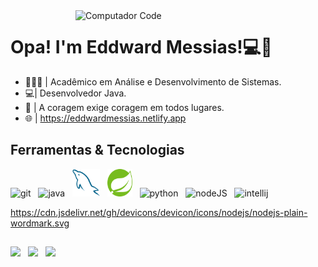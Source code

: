 <img src="https://raw.githubusercontent.com/MicaelliMedeiros/micaellimedeiros/master/image/computer-illustration.png" min-width="400px" max-width="400px" width="400px" align="right" alt="Computador Code">

# Opa! I'm Eddward Messias!💻🌵   
- 👨🏽‍🎓 | Acadêmico em Análise e Desenvolvimento de Sistemas.
- 💻| Desenvolvedor Java. 
- 🌵 | A coragem exige coragem em todos lugares.              
- 🌐 | https://eddwardmessias.netlify.app

<h2 align="left" >Ferramentas & Tecnologias</h2>
<p float="left">
<img src="https://cdn.jsdelivr.net/gh/devicons/devicon/icons/git/git-original.svg" alt="git" width="44" height="44" >&nbsp;&nbsp;
<img src="https://cdn.jsdelivr.net/gh/devicons/devicon/icons/java/java-original.svg" alt="java" width="53" height="53" >&nbsp;&nbsp;  
<img src="https://raw.githubusercontent.com/devicons/devicon/master/icons/mysql/mysql-original.svg" alt="git" width="44" height="44" >&nbsp;&nbsp;
<img src="https://raw.githubusercontent.com/devicons/devicon/master/icons/spring/spring-original.svg" alt="git" width="40" height="44" >&nbsp;&nbsp;
<img src="https://cdn.jsdelivr.net/gh/devicons/devicon/icons/python/python-original.svg" alt="python" width="50" height="50" >&nbsp;&nbsp;
<img src="https://cdn.jsdelivr.net/gh/devicons/devicon/icons/nodejs/nodejs-plain-wordmark.svg" alt="nodeJS" width="50" height="50" >&nbsp;&nbsp;
<img src="https://cdn.jsdelivr.net/gh/devicons/devicon/icons/intellij/intellij-original-wordmark.svg" alt="intellij" width="57" height="57" >&nbsp;&nbsp;
</p>

https://cdn.jsdelivr.net/gh/devicons/devicon/icons/nodejs/nodejs-plain-wordmark.svg
## 
<a href="https://www.linkedin.com/in/eddwardmessias" target="_blank"><img src="https://img.shields.io/badge/LinkedIn-0077B5?style=for-the-badge&logo=linkedin&logoColor=white" target="_blank"></a> &nbsp;
<a href = "mailto:eddward.messias@gmail.com"><img src="https://img.shields.io/badge/Gmail-D14836?style=for-the-badge&logo=gmail&logoColor=white" target="_blank"></a> &nbsp;
<a href="https://discord.com/#6263" target="_blank"><img src="https://img.shields.io/badge/Discord-7289DA?style=for-the-badge&logo=discord&logoColor=white" target="_blank"></a>
